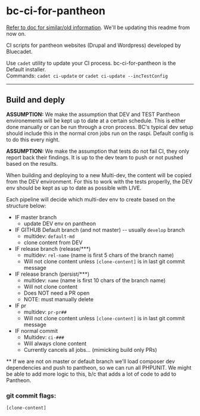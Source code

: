 # bc-ci-for-pantheon

[Refer to doc for similar/old information](https://docs.google.com/document/d/171_g7c6R9N3Ytm71N035jWpwxH05_aCNX7iETMlpub4/edit#heading=h.ndebq7ycxfsh). We'll be updating this readme from now on.

CI scripts for pantheon websites (Drupal and Wordpress) developed by Bluecadet.

Use `cadet` utility to update your CI process. bc-ci-for-pantheon is the Default installer. <br>Commands: `cadet ci-update` or `cadet ci-update --incTestConfig`

<hr>

## Build and deply

__ASSUMPTION:__ We make the assumption that DEV and TEST Pantheon environements will be kept up to date at a certain schedule. This is either done manually or can be run through a cron process. BC's typical dev setup should include this in the normal cron jobs run on the raspi. Default config is to do this every night.

__ASSUMPTION:__ We make the assumption that tests do not fail CI, they only report back their findings. It is up to the dev team to push or not pushed based on the results.

When building and deploying to a new Multi-dev, the content will be copied from the DEV environment. For this to work with the tests properlly, the DEV env should be kept as up to date as possible with LIVE.

Each pipeline will decide which multi-dev env to create based on the structure below:

- IF master branch
  - update DEV env on pantheon
- IF GITHUB Default branch (and not master) -- usually `develop` branch
  - multidev: `default-md`
  - clone content from DEV
- IF release branch (release/***)
  - multidev: `rel-name` (name is first 5 chars of the branch name)
  - Will not clone content unless `[clone-content]` is in last git commit message
- IF release branch (persist/***)
  - multidev: `name` (name is first 10 chars of the branch name)
  - Will not clone content
  - Does NOT need a PR open
  - NOTE: must manually delete
- IF pr
  - multidev: `pr-pr##`
  - Will not clone content unless `[clone-content]` is in last git commit message
- IF normal commit
  - Multidev: `ci-###`
  - Will always clone content
  - Currently cancels all jobs... (mimicking build only PRs)

** If we are not on master or default branch we'll load composer dev dependencies and push to pantheon, so we can run all PHPUNIT. We might be able to add more logic to this, b/c that adds a lot of code to add to Pantheon.

### git commit flags:
`[clone-content]`

